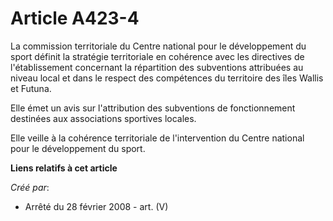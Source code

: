 # Article A423-4

La commission territoriale du Centre national pour le développement du sport définit la stratégie territoriale en cohérence
avec les directives de l'établissement concernant la répartition des subventions attribuées au niveau local et dans le
respect des compétences du territoire des îles Wallis et Futuna.

Elle émet un avis sur l'attribution des subventions de fonctionnement destinées aux associations sportives locales.

Elle veille à la cohérence territoriale de l'intervention du Centre national pour le développement du sport.

**Liens relatifs à cet article**

_Créé par_:

  - Arrêté du 28 février 2008 - art. (V)
